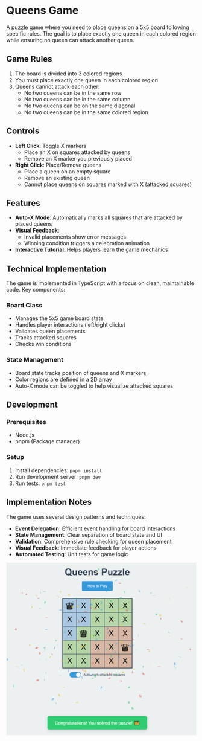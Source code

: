 # Queens Game

A puzzle game where you need to place queens on a 5x5 board following specific rules. The goal is to place exactly one queen in each colored region while ensuring no queen can attack another queen.

## Game Rules

1. The board is divided into 3 colored regions
2. You must place exactly one queen in each colored region
3. Queens cannot attack each other:
   - No two queens can be in the same row
   - No two queens can be in the same column
   - No two queens can be on the same diagonal
   - No two queens can be in the same colored region

## Controls

- **Left Click**: Toggle X markers
  - Place an X on squares attacked by queens
  - Remove an X marker you previously placed
- **Right Click**: Place/Remove queens
  - Place a queen on an empty square
  - Remove an existing queen
  - Cannot place queens on squares marked with X (attacked squares)

## Features

- **Auto-X Mode**: Automatically marks all squares that are attacked by placed queens
- **Visual Feedback**: 
  - Invalid placements show error messages
  - Winning condition triggers a celebration animation
- **Interactive Tutorial**: Helps players learn the game mechanics

## Technical Implementation

The game is implemented in TypeScript with a focus on clean, maintainable code. Key components:

### Board Class
- Manages the 5x5 game board state
- Handles player interactions (left/right clicks)
- Validates queen placements
- Tracks attacked squares
- Checks win conditions

### State Management
- Board state tracks position of queens and X markers
- Color regions are defined in a 2D array
- Auto-X mode can be toggled to help visualize attacked squares

## Development

### Prerequisites
- Node.js
- pnpm (Package manager)

### Setup
1. Install dependencies: `pnpm install`
2. Run development server: `pnpm dev`
3. Run tests: `pnpm test`

## Implementation Notes

The game uses several design patterns and techniques:
- **Event Delegation**: Efficient event handling for board interactions
- **State Management**: Clear separation of board state and UI
- **Validation**: Comprehensive rule checking for queen placement
- **Visual Feedback**: Immediate feedback for player actions
- **Automated Testing**: Unit tests for game logic

![Queens Game Screenshot](screenshot.png)
